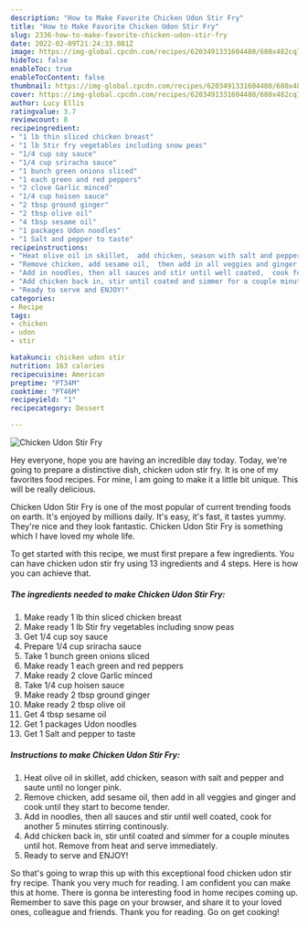 ```yaml
---
description: "How to Make Favorite Chicken Udon Stir Fry"
title: "How to Make Favorite Chicken Udon Stir Fry"
slug: 2336-how-to-make-favorite-chicken-udon-stir-fry
date: 2022-02-09T21:24:33.081Z
image: https://img-global.cpcdn.com/recipes/6203491331604480/680x482cq70/chicken-udon-stir-fry-recipe-main-photo.jpg
hideToc: false
enableToc: true
enableTocContent: false
thumbnail: https://img-global.cpcdn.com/recipes/6203491331604480/680x482cq70/chicken-udon-stir-fry-recipe-main-photo.jpg
cover: https://img-global.cpcdn.com/recipes/6203491331604480/680x482cq70/chicken-udon-stir-fry-recipe-main-photo.jpg
author: Lucy Ellis
ratingvalue: 3.7
reviewcount: 8
recipeingredient:
- "1 lb thin sliced chicken breast"
- "1 lb Stir fry vegetables including snow peas"
- "1/4 cup soy sauce"
- "1/4 cup sriracha sauce"
- "1 bunch green onions sliced"
- "1 each green and red peppers"
- "2 clove Garlic minced"
- "1/4 cup hoisen sauce"
- "2 tbsp ground ginger"
- "2 tbsp olive oil"
- "4 tbsp sesame oil"
- "1 packages Udon noodles"
- "1 Salt and pepper to taste"
recipeinstructions:
- "Heat olive oil in skillet,  add chicken, season with salt and pepper and saute until no longer pink."
- "Remove chicken, add sesame oil,  then add in all veggies and ginger and cook until they start to become tender."
- "Add in noodles, then all sauces and stir until well coated,  cook for another 5 minutes stirring continously."
- "Add chicken back in, stir until coated and simmer for a couple minutes until hot.  Remove from heat and serve immediately."
- "Ready to serve and ENJOY!"
categories:
- Recipe
tags:
- chicken
- udon
- stir

katakunci: chicken udon stir 
nutrition: 163 calories
recipecuisine: American
preptime: "PT34M"
cooktime: "PT46M"
recipeyield: "1"
recipecategory: Dessert

---
```



![Chicken Udon Stir Fry](https://img-global.cpcdn.com/recipes/6203491331604480/680x482cq70/chicken-udon-stir-fry-recipe-main-photo.jpg)

Hey everyone, hope you are having an incredible day today. Today, we're going to prepare a distinctive dish, chicken udon stir fry. It is one of my favorites food recipes. For mine, I am going to make it a little bit unique. This will be really delicious.

Chicken Udon Stir Fry is one of the most popular of current trending foods on earth. It's enjoyed by millions daily. It's easy, it's fast, it tastes yummy. They're nice and they look fantastic. Chicken Udon Stir Fry is something which I have loved my whole life.




To get started with this recipe, we must first prepare a few ingredients. You can have chicken udon stir fry using 13 ingredients and 4 steps. Here is how you can achieve that.

<!--inarticleads1-->

##### The ingredients needed to make Chicken Udon Stir Fry:

1. Make ready 1 lb thin sliced chicken breast
1. Make ready 1 lb Stir fry vegetables including snow peas
1. Get 1/4 cup soy sauce
1. Prepare 1/4 cup sriracha sauce
1. Take 1 bunch green onions sliced
1. Make ready 1 each green and red peppers
1. Make ready 2 clove Garlic minced
1. Take 1/4 cup hoisen sauce
1. Make ready 2 tbsp ground ginger
1. Make ready 2 tbsp olive oil
1. Get 4 tbsp sesame oil
1. Get 1 packages Udon noodles
1. Get 1 Salt and pepper to taste




<!--inarticleads2-->

##### Instructions to make Chicken Udon Stir Fry:

1. Heat olive oil in skillet,  add chicken, season with salt and pepper and saute until no longer pink.
1. Remove chicken, add sesame oil,  then add in all veggies and ginger and cook until they start to become tender.
1. Add in noodles, then all sauces and stir until well coated,  cook for another 5 minutes stirring continously.
1. Add chicken back in, stir until coated and simmer for a couple minutes until hot.  Remove from heat and serve immediately.
1. Ready to serve and ENJOY!



So that's going to wrap this up with this exceptional food chicken udon stir fry recipe. Thank you very much for reading. I am confident you can make this at home. There is gonna be interesting food in home recipes coming up. Remember to save this page on your browser, and share it to your loved ones, colleague and friends. Thank you for reading. Go on get cooking!
